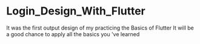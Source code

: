 # Login_Design_With_Flutter
It was the first output design of my practicing the Basics of Flutter
It will be a good chance to apply all the basics you 've learned
